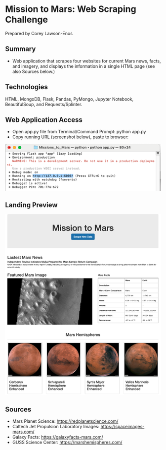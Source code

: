 # Mission to Mars: Web Scraping Challenge

Prepared by Corey Lawson-Enos

## Summary
* Web application that scrapes four websites for current Mars news, facts, and imagery, and displays the information in a single HTML page (see also Sources below.)

## Technologies
HTML, MongoDB, Flask, Pandas, PyMongo, Jupyter Notebook, BeautifulSoup, and Requests/Splinter.

## Web Application Access

* Open app.py file from Terminal/Command Prompt: python app.py
* Copy running URL (screenshot below), paste to browser:

![Terminal Example](Missions_to_Mars/images/terminal_example.png)

## Landing Preview

![Landing Preview](Missions_to_Mars/images/index_screenshot.png)

## Sources

* Mars Planet Science: https://redplanetscience.com/
* Caltech Jet Propulsion Laboratory Images: https://spaceimages-mars.com/
* Galaxy Facts: https://galaxyfacts-mars.com/
* GUSS Science Center: https://marshemispheres.com/
